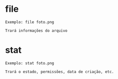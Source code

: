 # file
    Exemplo: file foto.png

    Trará informações do arquivo


# stat
    Exemplo: stat foto.png

    Trará o estado, permissões, data de criação, etc.